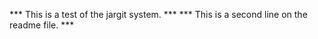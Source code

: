 *** This is a test of the jargit system.      ***
*** This is a second line on the readme file. ***
